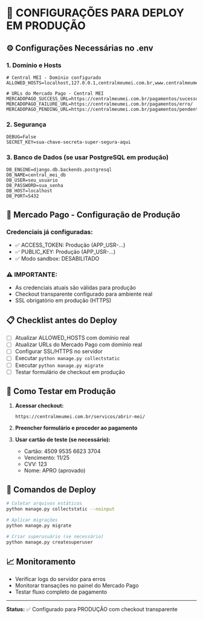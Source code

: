 # 🚀 CONFIGURAÇÕES PARA DEPLOY EM PRODUÇÃO

## ⚙️ Configurações Necessárias no .env

### 1. **Domínio e Hosts**
```env
# Central MEI - Domínio configurado
ALLOWED_HOSTS=localhost,127.0.0.1,centralmeumei.com.br,www.centralmeumei.com.br

# URLs do Mercado Pago - Central MEI
MERCADOPAGO_SUCCESS_URL=https://centralmeumei.com.br/pagamentos/sucesso/
MERCADOPAGO_FAILURE_URL=https://centralmeumei.com.br/pagamentos/erro/
MERCADOPAGO_PENDING_URL=https://centralmeumei.com.br/pagamentos/pendente/
```

### 2. **Segurança**
```env
DEBUG=False
SECRET_KEY=sua-chave-secreta-super-segura-aqui
```

### 3. **Banco de Dados (se usar PostgreSQL em produção)**
```env
DB_ENGINE=django.db.backends.postgresql
DB_NAME=central_mei_db
DB_USER=seu_usuario
DB_PASSWORD=sua_senha
DB_HOST=localhost
DB_PORT=5432
```

## 🔐 Mercado Pago - Configuração de Produção

### Credenciais já configuradas:
- ✅ ACCESS_TOKEN: Produção (APP_USR-...)
- ✅ PUBLIC_KEY: Produção (APP_USR-...)
- ✅ Modo sandbox: DESABILITADO

### ⚠️ IMPORTANTE:
- As credenciais atuais são válidas para produção
- Checkout transparente configurado para ambiente real
- SSL obrigatório em produção (HTTPS)

## 📋 Checklist antes do Deploy

- [ ] Atualizar ALLOWED_HOSTS com domínio real
- [ ] Atualizar URLs do Mercado Pago com domínio real
- [ ] Configurar SSL/HTTPS no servidor
- [ ] Executar `python manage.py collectstatic`
- [ ] Executar `python manage.py migrate`
- [ ] Testar formulário de checkout em produção

## 🧪 Como Testar em Produção

1. **Acessar checkout:**
   ```
   https://centralmeumei.com.br/servicos/abrir-mei/
   ```

2. **Preencher formulário e proceder ao pagamento**

3. **Usar cartão de teste (se necessário):**
   - Cartão: 4509 9535 6623 3704
   - Vencimento: 11/25
   - CVV: 123
   - Nome: APRO (aprovado)

## 🔧 Comandos de Deploy

```bash
# Coletar arquivos estáticos
python manage.py collectstatic --noinput

# Aplicar migrações
python manage.py migrate

# Criar superusuário (se necessário)
python manage.py createsuperuser
```

## 📈 Monitoramento

- Verificar logs do servidor para erros
- Monitorar transações no painel do Mercado Pago
- Testar fluxo completo de pagamento

---
**Status:** ✅ Configurado para PRODUÇÃO com checkout transparente